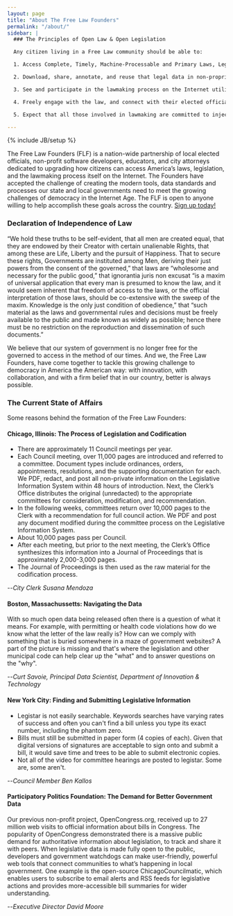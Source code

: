 ```yaml
---
layout: page
title: "About The Free Law Founders"
permalink: "/about/"
sidebar: |
  ### The Principles of Open Law & Open Legislation

  Any citizen living in a Free Law community should be able to:

  1. Access Complete, Timely, Machine-Processable and Primary Laws, Legal Codes and Legislation on the Internet without facing restrictions, paywalls, fees, or burdensome user agreements.

  2. Download, share, annotate, and reuse that legal data in non-proprietary, open formats that are both license- and copyright-free.

  3. See and participate in the lawmaking process on the Internet utilizing the latest open-source software, on their own time and on their own terms.

  4. Freely engage with the law, and connect with their elected officials, other citizens and community stakeholders to collaboratively create and modify the laws when they want and how they want.

  5. Expect that all those involved in lawmaking are committed to injecting innovation, iteration and improvement into their work.

---
```

{% include JB/setup %}

The Free Law Founders (FLF) is a nation-wide partnership of local elected officials, non-profit software developers, educators, and city attorneys dedicated to upgrading how citizens can access America’s laws, legislation, and the lawmaking process itself on the Internet. The Founders have accepted the challenge of creating the modern tools, data standards and processes our state and local governments need to meet the growing challenges of democracy in the Internet Age. The FLF is open to anyone willing to help accomplish these goals across the country. [Sign up today!](http://bit.ly/1mM1ZVe)

### Declaration of Independence of Law

“We hold these truths to be self-evident, that all men are created equal, that they are endowed by their Creator with certain unalienable Rights, that among these are Life, Liberty and the pursuit of Happiness. That to secure these rights, Governments are instituted among Men, deriving their just powers from the consent of the governed,” that laws are “wholesome and necessary for the public good,” that ignorantia juris non excusat “is a maxim of universal application that every man is presumed to know the law, and it would seem inherent that freedom of access to the laws, or the official interpretation of those laws, should be co-extensive with the sweep of the maxim. Knowledge is the only just condition of obedience,” that “such material as the laws and governmental rules and decisions must be freely available to the public and made known as widely as possible; hence there must be no restriction on the reproduction and dissemination of such documents.”

We believe that our system of government is no longer free for the governed to access in the method of our times. And we, the Free Law Founders, have come together to tackle this growing challenge to democracy in America the American way: with innovation, with collaboration, and with a firm belief that in our country, better is always possible.

### The Current State of Affairs

Some reasons behind the formation of the Free Law Founders:

#### Chicago, Illinois: The Process of Legislation and Codification


* There are approximately 11 Council meetings per year.
* Each Council meeting, over 11,000 pages are introduced and referred to a committee. Document types include ordinances, orders, appointments, resolutions, and the supporting documentation for each. We PDF, redact, and post all non-private information on the Legislative Information System within 48 hours of introduction. Next, the Clerk’s Office distributes the original (unredacted) to the appropriate committees for consideration, modification, and recommendation.
* In the following weeks, committees return over 10,000 pages to the Clerk with a recommendation for full council action. We PDF and post any document modified during the committee process on the Legislative Information System.
* About 10,000 pages pass per Council.
* After each meeting, but prior to the next meeting, the Clerk’s Office synthesizes this information into a Journal of Proceedings that is approximately 2,000-3,000 pages.
* The Journal of Proceedings is then used as the raw material for the codification process.

--*City Clerk Susana Mendoza*


#### Boston, Massachussetts: Navigating the Data

With so much open data being released often there is a question of what it means. For example, with permitting or health code violations how do we know what the letter of the law really is? How can we comply with something that is buried somewhere in a maze of government websites? A part of the picture is missing and that's where the legislation and other municipal code can help clear up the "what" and to answer questions on the "why".

--*Curt Savoie, Principal Data Scientist, Department of Innovation & Technology*


#### New York City: Finding and Submitting Legislative Information

* Legistar is not easily searchable. Keywords searches have varying rates of success and often you can't find a bill unless you type its exact number, including the phantom zero.
* Bills must still be submitted in paper form (4 copies of each). Given that digital versions of signatures are acceptable to sign onto and submit a bill, it would save time and trees to be able to submit electronic copies.
* Not all of the video for committee hearings are posted to legistar. Some are, some aren't.

--*Council Member Ben Kallos*

#### Participatory Politics Foundation: The Demand for Better Government Data

Our previous non-profit project, OpenCongress.org, received up to 27 million web visits to official information about bills in Congress. The popularity of OpenCongress demonstrated there is a massive public demand for authoritative information about legislation, to track and share it with peers. When legislative data is made fully open to the public, developers and government watchdogs can make user-friendly, powerful web tools that connect communities to what’s happening in local government. One example is the open-source ChicagoCouncilmatic, which enables users to subscribe to email alerts and RSS feeds for legislative actions and provides more-accessible bill summaries for wider understanding.

--*Executive Director David Moore*
